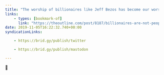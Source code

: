 ```yaml
---
title: "The worship of billionaires like Jeff Bezos has become our worst religion | The Outline"
links:
    - types: [bookmark-of]
      link: "https://theoutline.com/post/8187/billionaires-are-not-people"
date: 2019-11-05T16:22:32.740+00:00
syndicationLinks:

    - https://brid.gy/publish/twitter

    - https://brid.gy/publish/mastodon

---
```


🤷